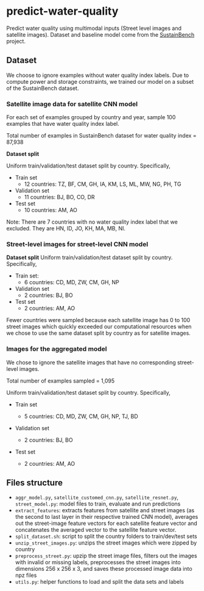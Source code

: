 # predict-water-quality
Predict water quality using multimodal inputs (Street level images and satellite images). Dataset and baseline model come from the [SustainBench](https://github.com/sustainlab-group/sustainbench.git) project. 

## Dataset
We choose to ignore examples without water quality index labels.
Due to compute power and storage constraints, we trained our model on a subset of the SustainBench dataset. 

### Satellite image data for satellite CNN model 
For each set of examples grouped by country and year, sample 100 examples that have water quality index label.

Total number of examples in SustainBench dataset for water quality index = 87,938

**Dataset split**

Uniform train/validation/test dataset split by country. Specifically, 

- Train set
    - 12 countries: TZ, BF, CM, GH, IA, KM, LS, ML, MW, NG, PH, TG
- Validation set
    - 11 countries: BJ, BO, CO, DR
- Test set 
    - 10 countries: AM, AO

Note: There are 7 countries with no water quality index label that we excluded. They are HN, ID, JO, KH, MA, MB, NI.

### Street-level images for street-level CNN model

**Dataset split**
Uniform train/validation/test dataset split by country. Specifically, 

- Train set: 
    - 6 countries: CD, MD, ZW, CM, GH, NP
- Validation set 
    - 2 countries: BJ, BO
- Test set 
    - 2 countries: AM, AO

Fewer countries were sampled because each satellite image has 0 to 100 street images which quickly exceeded our computational resources when we chose to use the same dataset split by country as for satellite images.

### Images for the aggregated model
We chose to ignore the satellite images that have no corresponding street-level images. 

Total number of examples sampled = 1,095

Uniform train/validation/test dataset split by country. Specifically, 

- Train set
    - 5 countries: CD, MD, ZW, CM, GH, NP, TJ, BD

- Validation set
    - 2 countries: BJ, BO

- Test set
    - 2 countries: AM, AO

## Files structure
- `aggr_model.py`, `satellite_customed_cnn.py`, `satellite_resnet.py`, `street_model.py`: model files to train, evaluate and run predictions
- `extract_features`: extracts features from satellite and street images (as the second to last layer in their respective trained CNN model), averages out the street-image feature vectors for each satellite feature vector and concatenates the averaged vector to the satellite feature vector.
- `split_dataset.sh`: script to split the country folders to train/dev/test sets
- `unzip_street_images.py`: unzips the street images which were zipped by country
- `preprocess_street.py`: upzip the street image files, filters out the images with invalid or missing labels, preprocesses the street images into dimensions 256 x 256 x 3, and saves these processed image data into npz files
- `utils.py`: helper functions to load and split the data sets and labels 


